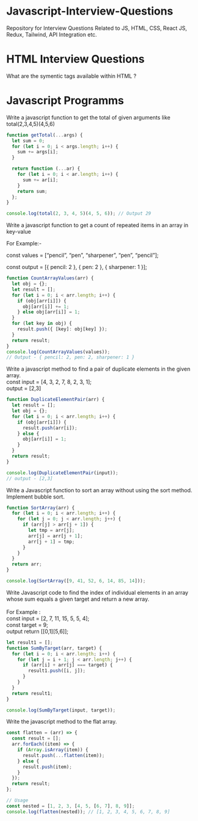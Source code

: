 # Javascript-Interview-Questions

Repository for Interview Questions Related to JS, HTML, CSS, React JS, Redux, Tailwind, API Integration etc.

<h1>HTML Interview Questions</h1>

<p> What are the symentic tags available within HTML ?</p>

<h1>Javascript Programms</h1>

<p>Write a javascript function to get the total of given arguments like total(2,3,4,5)(4,5,6)</p>

```js
function getTotal(...args) {
  let sum = 0;
  for (let i = 0; i < args.length; i++) {
    sum += args[i];
  }

  return function (...ar) {
    for (let i = 0; i < ar.length; i++) {
      sum += ar[i];
    }
    return sum;
  };
}

console.log(total(2, 3, 4, 5)(4, 5, 6)); // Output 29
```

<p>Write a javascript function to get a count of repeated items in an array in key-value </p>

For Example:-

const values = [“pencil”, “pen”, “sharpener”, “pen”, “pencil”];

const output = [{ pencil: 2 }, { pen: 2 }, { sharpener: 1 }];

```js
function CountArrayValues(arr) {
  let obj = {};
  let result = [];
  for (let i = 0; i < arr.length; i++) {
    if (obj[arr[i]]) {
      obj[arr[i]] += 1;
    } else obj[arr[i]] = 1;
  }
  for (let key in obj) {
    result.push({ [key]: obj[key] });
  }
  return result;
}
console.log(CountArrayValues(values));
// Output - { pencil: 2, pen: 2, sharpener: 1 }
```

<p>
    Write a javascript method to find a pair of duplicate elements in the given array.<br />
    const input = [4, 3, 2, 7, 8, 2, 3, 1]; <br />
    output = [2,3]
</p>

```js
function DuplicateElementPair(arr) {
  let result = [];
  let obj = {};
  for (let i = 0; i < arr.length; i++) {
    if (obj[arr[i]]) {
      result.push(arr[i]);
    } else {
      obj[arr[i]] = 1;
    }
  }
  return result;
}

console.log(DuplicateElementPair(input));
// output - [2,3]
```

<p>
    Write a Javascript function to sort an array without using the sort method. Implement bubble sort.
</p>

```js
function SortArray(arr) {
  for (let i = 0; i < arr.length; i++) {
    for (let j = 0; j < arr.length; j++) {
      if (arr[j] > arr[j + 1]) {
        let tmp = arr[j];
        arr[j] = arr[j + 1];
        arr[j + 1] = tmp;
      }
    }
  }
  return arr;
}

console.log(SortArray([9, 41, 52, 6, 14, 85, 14]));
```

<p>
    Write Javascript code to find the index of individual elements in an array whose sum equals a given target and return a new array.<br /><br />
    For Example : <br />
    const input = [2, 7, 11, 15, 5, 5, 4]; <br />
    const target = 9; <br />
    output return [[0,1][5,6]];
</p>

```js
let result1 = [];
function SumByTarget(arr, target) {
  for (let i = 0; i < arr.length; i++) {
    for (let j = i + 1; j < arr.length; j++) {
      if (arr[i] + arr[j] === target) {
        result1.push([i, j]);
      }
    }
  }
  return result1;
}

console.log(SumByTarget(input, target));
```

<p>
    Write the javascript method to the flat array.
</p>

```js
const flatten = (arr) => {
  const result = [];
  arr.forEach((item) => {
    if (Array.isArray(item)) {
      result.push(...flatten(item));
    } else {
      result.push(item);
    }
  });
  return result;
};

// Usage
const nested = [1, 2, 3, [4, 5, [6, 7], 8, 9]];
console.log(flatten(nested)); // [1, 2, 3, 4, 5, 6, 7, 8, 9]
```
